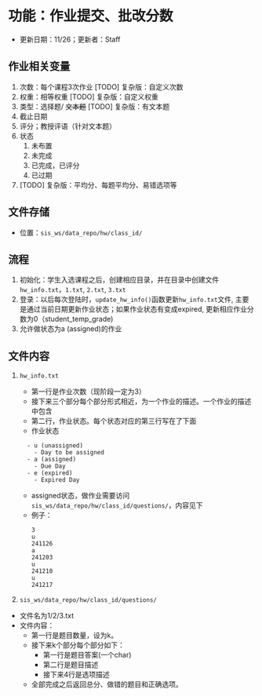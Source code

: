 # 功能：作业提交、批改分数

- 更新日期：11/26；更新者：Staff

## 作业相关变量

1. 次数：每个课程3次作业 [TODO] 复杂版：自定义次数
2. 权重：相等权重 [TODO] 复杂版：自定义权重
3. 类型：选择题/ ~~文本题~~ [TODO] 复杂版：有文本题
4. 截止日期
5. 评分；教授评语（针对文本题） 
6. 状态
   1. 未布置
   2. 未完成
   3. 已完成，已评分
   4. 已过期
7. [TODO] 复杂版：平均分、每题平均分、易错选项等

## 文件存储

- 位置：`sis_ws/data_repo/hw/class_id/`

## 流程

1. 初始化：学生入选课程之后，创建相应目录，并在目录中创建文件`hw_info.txt`，`1.txt`, `2.txt`, `3.txt`
2. 登录：以后每次登陆时，`update_hw_info()`函数更新`hw_info.txt`文件, 主要是通过当前日期更新作业状态；如果作业状态有变成expired, 更新相应作业分数为0（student_temp_grade)
3. 允许做状态为a (assigned)的作业

## 文件内容

1. `hw_info.txt`
   - 第一行是作业次数（现阶段一定为3）
   - 接下来三个部分每个部分形式相近，为一个作业的描述。一个作业的描述中包含
   - 第二行，作业状态。每个状态对应的第三行写在了下面
   - 作业状态 
   ```text
     - u (unassigned)
       - Day to be assigned
     - a (assigned)
       - Due Day 
     - e (expired)
       - Expired Day
   ```
    - assigned状态，做作业需要访问`sis_ws/data_repo/hw/class_id/questions/`，内容见下
    - 例子：
        ```text
        3
        u
        241126
        a
        241203
        u
        241210
        u
        241217
        ```

2. `sis_ws/data_repo/hw/class_id/questions/`

- 文件名为1/2/3.txt
- 文件内容：
  - 第一行是题目数量，设为k。
  - 接下来k个部分每个部分如下：
    - 第一行是题目答案(一个char)
    - 第二行是题目描述
    - 接下来4行是选项描述
  - 全部完成之后返回总分、做错的题目和正确选项。